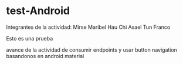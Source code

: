 # test-Android

Integrantes de la actividad:
Mirse Maribel Hau Chi
Asael Tun Franco
  
Esto es una prueba

avance de la actividad de consumir endpoints y usar button navigation basandonos en android material 
